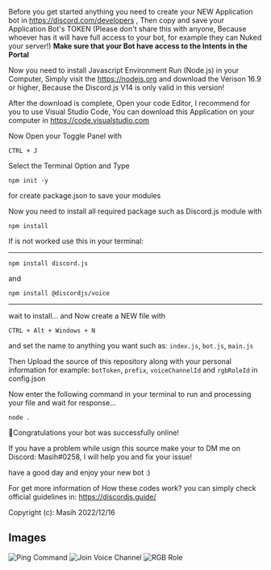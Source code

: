 Before you get started anything you need to create your NEW Application bot in https://discord.com/developers , Then copy and save your Application Bot's TOKEN (Please don't share this with anyone, Because whoever has it will have full access to your bot, for example they can Nuked your server!)
**Make sure that your Bot have access to the Intents in the Portal**

Now you need to install Javascript Environment Run (Node.js) in your Computer, Simply visit the https://nodejs.org and download the Verison 16.9 or higher, Because the Discord.js V14 is only valid in this version!

After the download is complete, Open your code Editor, I recommend for you to use Visual Studio Code, You can download this Application on your computer in https://code.visualstudio.com

Now Open your Toggle Panel with
```
CTRL + J 
```
Select the Terminal Option and Type
```
npm init -y
```
for create package.json to save your modules

Now you need to install all required package such as Discord.js module with
```
npm install
```
If is not worked use this in your terminal:
<hr>

```
npm install discord.js
```
and
```
npm install @discordjs/voice
```

<hr>

wait to install...
and Now create a NEW file with
```
CTRL + Alt + Windows + N
```
and set the name to anything you want such as: `index.js`, `bot.js`, `main.js`

Then Upload the source of this repository along with your personal information for example: `botToken`, `prefix`, `voiceChannelId` and `rgbRoleId` in config.json

Now enter the following command in your terminal to run and processing your file and wait for response...
``` 
node .
```

🎉Congratulations your bot was successfully online!

If you have a problem while usign this source make your to DM me on Discord: Masih#0258, I will help you and fix your issue!

have a good day and enjoy your new bot :)

For get more information of How these codes work? you can simply check official guidelines in: https://discordjs.guide/

Copyright (c): Masih 2022/12/16


## Images
![Ping Command](https://cdn.discordapp.com/attachments/929430663529119815/1091620278691438602/image.png) ![Join Voice Channel](https://cdn.discordapp.com/attachments/929430663529119815/1091620505179656262/image.png) ![RGB Role](https://cdn.discordapp.com/attachments/929430663529119815/1091621173298745364/image.png)
